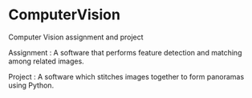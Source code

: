 # ComputerVision
Computer Vision assignment and project

Assignment : A software that performs feature detection and matching among related images.

Project : A software which stitches images together to form panoramas using Python.
